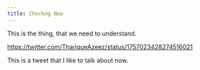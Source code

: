```yaml
---
title: Checkng Now
---
```

This is the thing, that we need to understand.

https://twitter.com/ThariqueAzeez/status/1757023428274516021

This is a tweet that I like to talk about now.
